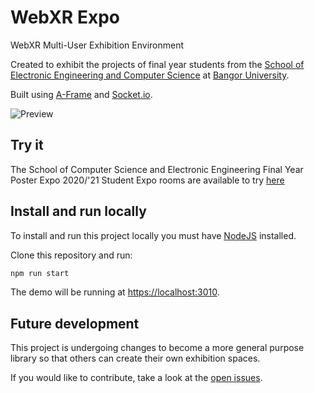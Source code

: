 # WebXR Expo

WebXR Multi-User Exhibition Environment

Created to exhibit the projects of final year students from the [School of Electronic Engineering and Computer Science](https://csee.bangor.ac.uk/) at [Bangor University](https://bangor.ac.uk).

Built using [A-Frame](https://aframe.io) and [Socket.io](https://socket.io).

![Preview](https://pbs.twimg.com/media/EwrnPAhW8AQMWqs?format=jpg)

## Try it

The School of Computer Science and Electronic Engineering Final Year Poster Expo 2020/'21 Student Expo rooms are available to try [here](https://csee.bangor.ac.uk/expo/3dgallery/)

## Install and run locally

To install and run this project locally you must have [NodeJS](https://nodejs.org) installed.

Clone this repository and run:

```bash
npm run start
```

The demo will be running at [https://localhost:3010](https://localhost:3010).

## Future development

This project is undergoing changes to become a more general purpose library so that others can create their own exhibition spaces.

If you would like to contribute, take a look at the [open issues](https://github.com/PButcher/webxr-expo/issues).
